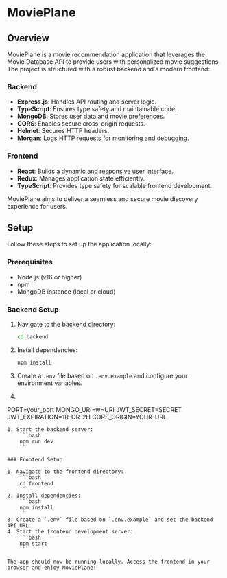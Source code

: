 # MoviePlane

## Overview

MoviePlane is a movie recommendation application that leverages the Movie Database API to provide users with personalized movie suggestions. The project is structured with a robust backend and a modern frontend:

### Backend

- **Express.js**: Handles API routing and server logic.
- **TypeScript**: Ensures type safety and maintainable code.
- **MongoDB**: Stores user data and movie preferences.
- **CORS**: Enables secure cross-origin requests.
- **Helmet**: Secures HTTP headers.
- **Morgan**: Logs HTTP requests for monitoring and debugging.

### Frontend

- **React**: Builds a dynamic and responsive user interface.
- **Redux**: Manages application state efficiently.
- **TypeScript**: Provides type safety for scalable frontend development.

MoviePlane aims to deliver a seamless and secure movie discovery experience for users.

## Setup

Follow these steps to set up the application locally:

### Prerequisites

- Node.js (v16 or higher)
- npm
- MongoDB instance (local or cloud)

### Backend Setup

1. Navigate to the backend directory:
    ```bash
    cd backend
    ```
2. Install dependencies:
    ```bash
    npm install
    ```
3. Create a `.env` file based on `.env.example` and configure your environment variables.
4. ```
PORT=your_port
MONGO_URI=w=URI
JWT_SECRET=SECRET
JWT_EXPIRATION=1R-OR-2H
CORS_ORIGIN=YOUR-URL
```
1. Start the backend server:
    ```bash
    npm run dev
    ```

### Frontend Setup

1. Navigate to the frontend directory:
    ```bash
    cd frontend
    ```
2. Install dependencies:
    ```bash
    npm install
    ```
3. Create a `.env` file based on `.env.example` and set the backend API URL.
4. Start the frontend development server:
    ```bash
    npm start
    ```

The app should now be running locally. Access the frontend in your browser and enjoy MoviePlane!
